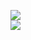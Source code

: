 [![](https://img.shields.io/badge/Made%20With-Github%20Spray-lightgrey.svg?style=for-the-badge&logo=github)](https://github.com/Annihil/github-spray#2504)  
[![](https://i.imgur.com/2DrTn0Z.gif)](https://github.com/Annihil/github-spray)